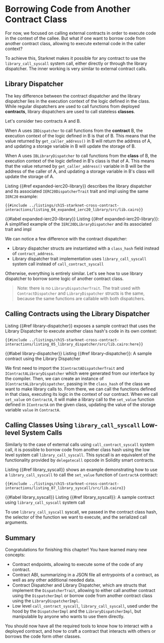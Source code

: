 # Borrowing Code from Another Contract Class

For now, we focused on calling external contracts in order to execute code in the context of the callee. But what if one want to borrow code from another contract class, allowing to execute external code in the caller context?

To achieve this, Starknet makes it possible for any contract to use the `library_call_syscall` system call, either directly or through the library dispatcher. The inner working is very similar to external contract calls.

## Library Dispatcher

The key difference between the contract dispatcher and the library dispatcher lies in the execution context of the logic defined in the class. While regular dispatchers are used to call functions from deployed **contracts**, library dispatchers are used to call stateless **classes**.

Let's consider two contracts A and B.

When A uses `IBDispatcher` to call functions from the **contract** B, the execution context of the logic defined in B is that of B. This means that the value returned by `get_caller_address()` in B will return the address of A, and updating a storage variable in B will update the storage of B.

When A uses `IBLibraryDispatcher` to call functions from the **class** of B, the execution context of the logic defined in B's class is that of A. This means that the value returned by `get_caller_address()` variable in B will be the address of the caller of A, and updating a storage variable in B's class will update the storage of A.

Listing {{#ref expanded-ierc20-library}} describes the library dispatcher and its associated `IERC20DispatcherTrait` trait and impl using the same `IERC20` example:

```rust,noplayground
{{#include ../listings/ch15-starknet-cross-contract-interactions/listing_04_expanded_ierc20_library/src/lib.cairo}}
```

{{#label expanded-ierc20-library}}
<span class="caption">Listing {{#ref expanded-ierc20-library}}: A simplified example of the `IERC20DLibraryDispatcher` and its associated trait and impl</span>

We can notice a few difference with the contract dispatcher:

- Library dispatcher structs are instantiated with a `class_hash` field instead of `contract_address`.
- Library dispatcher trait implementation uses `library_call_syscall` system call instead of `call_contract_syscall`

Otherwise, everything is entirely similar. Let's see how to use library dispatcher to borrow some logic of another contract class.

> Note: there is no `LibraryDispatcherTrait`. The trait used with `ContractDispatcher` and `LibraryDispatcher` structs is the same, because the same functions are callable with both dispatchers.

## Calling Contracts using the Library Dispatcher

Listing {{#ref library-dispatcher}} exposes a sample contract that uses the Library Dispatcher to execute another class hash's code in its own context:

```rust,noplayground
{{#include ../listings/ch15-starknet-cross-contract-interactions/listing_05_library_dispatcher/src/lib.cairo:here}}
```

{{#label library-dispatcher}}
<span class="caption">Listing {{#ref library-dispatcher}}: A sample contract using the Library Dispatcher</span>

We first need to import the `IContractADispatcherTrait` and `IContractALibraryDispatcher` which were generated from our interface by the compiler. Then, we can create an instance of `IContractALibraryDispatcher`, passing in the `class_hash` of the class we want to make library calls to. From there, we can call the functions defined in that class, executing its logic in the context of our contract. When we call `set_value` on `ContractA`, it will make a library call to the `set_value` function defined in `IContractA` on the given class, updating the value of the storage variable `value` in `ContractA`.

## Calling Classes Using `library_call_syscall` Low-level System Calls

Similarly to the case of external calls using `call_contract_syscall` system call, it is possible to borrow code from another class hash using the low level system call `library_call_syscall`. This syscall is an equivalent of the functionality provided by `delegatecall` opcode in Solidity smart contracts.

Listing {{#ref library_syscall}} shows an example demonstrating how to use a `library_call_syscall` to call the `set_value` function of `ContractA` contract:

```rust,noplayground
{{#include ../listings/ch15-starknet-cross-contract-interactions/listing_07_library_syscall/src/lib.cairo}}
```

{{#label library_syscall}}
<span class="caption">Listing {{#ref library_syscall}}: A sample contract using `library_call_syscall` system call</span>

To use `library_call_syscall` syscall, we passed in the contract class hash, the selector of the function we want to execute, and the serialized call arguments.

## Summary

Congratulations for finishing this chapter! You have learned many new concepts:

- Contract endpoints, allowing to execute some of the code of any contract.
- Contract ABI, summarizing in a JSON file all entrypoints of a contract, as well as any other additional needed data.
- Contract Dispatcher and Library Dispatcher, which are structs that implement the `DispatcherTrait`, allowing to either call another contract using the `DispatcherImpl` or borrow code from another contract class using the `LibraryDispatcherImpl`.
- Low level `call_contract_syscall`, `library_call_syscall`, used under the hood by the `DispatcherImpl` and the `LibraryDispatcherImpl`, but manipulable by anyone who wants to use them directly.

You should now have all the required tools to know how to interact with a deployed contract, and how to craft a contract that interacts with others or borrows the code form other classes.
